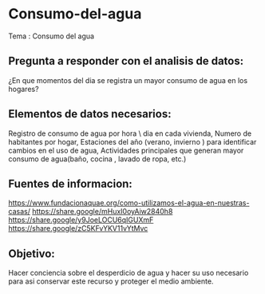 # Consumo-del-agua
Tema : Consumo del agua

## Pregunta a responder con el analisis de datos:
¿En que momentos del dia se registra un mayor consumo de agua en los hogares?

## Elementos de datos necesarios:

Registro de consumo de agua por hora \ dia en cada vivienda,
Numero de habitantes por hogar, 
Estaciones del año  (verano, invierno ) para identificar cambios en el uso de agua,
Actividades principales que generan mayor consumo de agua(baño, cocina , lavado de ropa, etc.)

## Fuentes de informacion:
https://www.fundacionaquae.org/como-utilizamos-el-agua-en-nuestras-casas/
https://share.google/mHuxI0oyAiw2840h8
https://share.google/y9JoeLOCU6qIGUXmF
https://share.google/zC5KFvYKV11vYtMvc

## Objetivo:

Hacer conciencia sobre el desperdicio de agua y hacer su uso necesario para asi conservar este recurso y proteger el medio ambiente.
